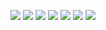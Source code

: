 ![](https://github.com/KrijanShrestha77261175/Todo_App/blob/main/gifs/welcome_splash.gif)
![](https://github.com/KrijanShrestha77261175/Todo_App/blob/main/gifs/home_screen.gif)
![](https://github.com/KrijanShrestha77261175/Todo_App/blob/main/gifs/fragment_view.gif)
![](https://github.com/KrijanShrestha77261175/Todo_App/blob/main/gifs/landscape_View.gif)
![](https://github.com/KrijanShrestha77261175/Todo_App/blob/main/gifs/add_a_task.gif)
![](https://github.com/KrijanShrestha77261175/Todo_App/blob/main/gifs/update_a_task.gif)
![](https://github.com/KrijanShrestha77261175/Todo_App/blob/main/gifs/delete_a_task.gif)

